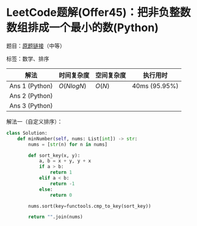 # LeetCode题解(Offer45)：把非负整数数组排成一个最小的数(Python)

题目：[原题链接](https://leetcode-cn.com/problems/ba-shu-zu-pai-cheng-zui-xiao-de-shu-lcof/)（中等）

标签：数学、排序

| 解法           | 时间复杂度 | 空间复杂度 | 执行用时      |
| -------------- | ---------- | ---------- | ------------- |
| Ans 1 (Python) | $O(NlogN)$ | $O(N)$     | 40ms (95.95%) |
| Ans 2 (Python) |            |            |               |
| Ans 3 (Python) |            |            |               |

解法一（自定义排序）：

```python
class Solution:
    def minNumber(self, nums: List[int]) -> str:
        nums = [str(n) for n in nums]

        def sort_key(x, y):
            a, b = x + y, y + x
            if a > b:
                return 1
            elif a < b:
                return -1
            else:
                return 0

        nums.sort(key=functools.cmp_to_key(sort_key))

        return "".join(nums)
```